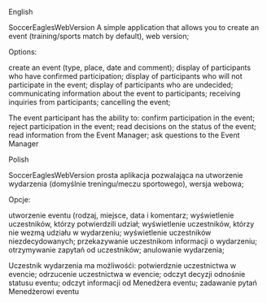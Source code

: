 English

SoccerEaglesWebVersion
A simple application that allows you to create an event (training/sports match by default), web version;

Options:

create an event (type, place, date and comment);
display of participants who have confirmed participation;
display of participants who will not participate in the event;
display of participants who are undecided;
communicating information about the event to participants;
receiving inquiries from participants;
cancelling the event;

The event participant has the ability to:
confirm participation in the event;
reject participation in the event;
read decisions on the status of the event;
read information from the Event Manager;
ask questions to the Event Manager

Polish

SoccerEaglesWebVersion
prosta aplikacja pozwalająca na utworzenie wydarzenia (domyślnie treningu/meczu sportowego), wersja webowa;

Opcje:

utworzenie eventu (rodzaj, miejsce, data i komentarz;
wyświetlenie uczestników, którzy potwierdzili udział;
wyświetlenie uczestników, którzy nie wezmą udziału w wydarzeniu;
wyświetlenie uczestników niezdecydowanych;
przekazywanie uczestnikom informacji o wydarzeniu;
otrzymywanie zapytań od uczestników;
anulowanie wydarzenia;

Uczestnik wydarzenia ma możliwośći:
potwierdznie uczestnictwa w evencie;
odrzucenie uczestnictwa w evencie;
odczyt decyzji odnośnie statusu eventu;
odczyt informacji od Menedżera eventu;
zadawanie pytań Menedżerowi eventu
